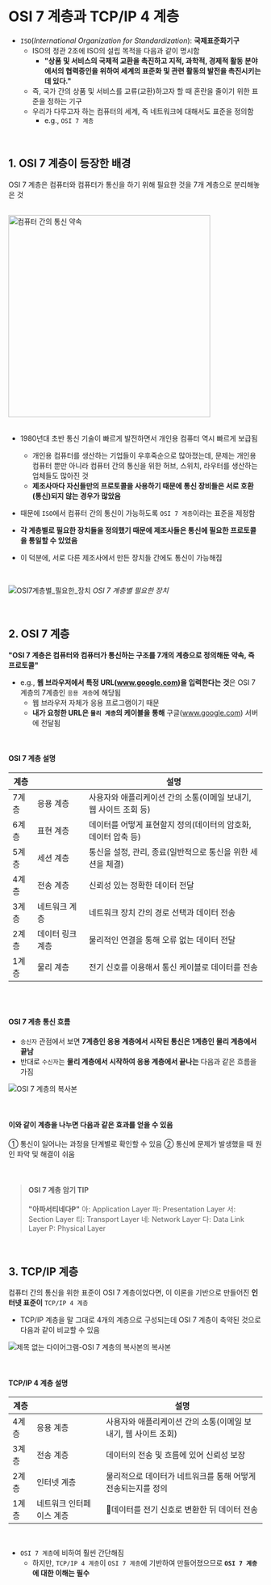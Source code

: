 # OSI 7 계층과 TCP/IP 4 계층

- `ISO`(_International Organization for Standardization_): **국제표준화기구**
  - ISO의 정관 2조에 ISO의 설립 목적을 다음과 같이 명시함
    - **"상품 및 서비스의 국제적 교환을 촉진하고 지적, 과학적, 경제적 활동 분야에서의 협력증인을 위하여 세계의 표준화 및 관련 활동의 발전을 촉진시키는 데 있다."**
  - 즉, 국가 간의 상품 및 서비스를 교류(교환)하고자 할 때 혼란을 줄이기 위한 표준을 정하는 기구
  - 우리가 다루고자 하는 컴퓨터의 세계, 즉 네트워크에 대해서도 표준을 정의함
    - e.g., `OSI 7 계층`

<br>

## 1. OSI 7 계층이 등장한 배경

OSI 7 계층은 컴퓨터와 컴퓨터가 통신을 하기 위해 필요한 것을 7개 계층으로 분리해놓은 것

<br>

 <img width="400" alt="컴퓨터 간의 통신 약속" src="https://github.com/lbo728/ByungStudy/assets/72309817/db129756-852f-4514-8317-0282b19869f7">

 <br>
 <br>

- 1980년대 초반 통신 기술이 빠르게 발전하면서 개인용 컴퓨터 역시 빠르게 보급됨
  - 개인용 컴퓨터를 생산하는 기업들이 우후죽순으로 많아졌는데, 문제는 개인용 컴퓨터 뿐만 아니라 컴퓨터 간의 통신을 위한 허브, 스위치, 라우터를 생산하는 업체들도 많아진 것
  - **제조사마다 자신들만의 프로토콜을 사용하기 때문에 통신 장비들은 서로 호환(통신)되지 않는 경우가 많았음**
- 때문에 `ISO`에서 컴퓨터 간의 통신이 가능하도록 `OSI 7 계층`이라는 표준을 제정함
- **각 계층별로 필요한 장치들을 정의했기 때문에 제조사들은 통신에 필요한 프로토콜을 통일할 수 있었음**

- 이 덕분에, 서로 다른 제조사에서 만든 장치들 간에도 통신이 가능해짐

<br>

![OSI7계층별_필요한_장치](https://github.com/lbo728/ByungStudy/assets/72309817/b2046324-77fc-442a-bf47-547d970feceb)
_OSI 7 계층별 필요한 장치_

<br>

## 2. OSI 7 계층

**"OSI 7 계층은 컴퓨터와 컴퓨터가 통신하는 구조를 7개의 계층으로 정의해둔 약속, 즉 프로토콜"**

- e.g., **웹 브라우저에서 특정 URL(www.google.com)을 입력한다는 것**은 OSI 7 계층의 7계층인 `응용 계층`에 해당됨
  - 웹 브라우저 자체가 응용 프로그램이기 때문
  - **내가 요청한 URL은 `물리 계층`의 케이블을 통해** 구글(www.google.com) 서버에 전달됨

<br>

#### OSI 7 계층 설명

| 계층  |                  | 설명                                                              |
| ----- | ---------------- | ----------------------------------------------------------------- |
| 7계층 | 응용 계층        | 사용자와 애플리케이션 간의 소통(이메일 보내기, 웹 사이트 조회 등) |
| 6계층 | 표현 계층        | 데이터를 어떻게 표현할지 정의(데이터의 암호화, 데이터 압축 등)    |
| 5계층 | 세션 계층        | 통신을 설정, 관리, 종료(일반적으로 통신을 위한 세션을 체결)       |
| 4계층 | 전송 계층        | 신뢰성 있는 정확한 데이터 전달                                    |
| 3계층 | 네트워크 계층    | 네트워크 장치 간의 경로 선택과 데이터 전송                        |
| 2계층 | 데이터 링크 계층 | 물리적인 연결을 통해 오류 없는 데이터 전달                        |
| 1계층 | 물리 계층        | 전기 신호를 이용해서 통신 케이블로 데이터를 전송                  |

<br>

<br>

#### OSI 7 계층 통신 흐름

- `송신자` 관점에서 보면 **7계층인 응용 계층에서 시작된 통신은 1계층인 물리 계층에서 끝남**
- 반대로 `수신자`는 **물리 계층에서 시작하여 응용 계층에서 끝나는** 다음과 같은 흐름을 가짐

![OSI 7 계층의 복사본](https://github.com/lbo728/ByungStudy/assets/72309817/c450a7b2-7083-47ab-a230-178984a6593d)

<br>

#### 이와 같이 계층을 나누면 다음과 같은 효과를 얻을 수 있음

① 통신이 일어나는 과정을 단계별로 확인할 수 있음
② 통신에 문제가 발생했을 때 원인 파악 및 해결이 쉬움

<br>

> #### OSI 7 계층 암기 TIP
>
> **"아파서티네다P"**
> 아: Application Layer
> 파: Presentation Layer
> 서: Section Layer
> 티: Transport Layer
> 네: Network Layer
> 다: Data Link Layer
> P: Physical Layer

<br>

## 3. TCP/IP 계층

컴퓨터 간의 통신을 위한 표준이 OSI 7 계층이었다면, 이 이론을 기반으로 만들어진 **인터넷 표준이** `TCP/IP 4 계층`

- TCP/IP 계층을 말 그대로 4개의 계층으로 구성되는데 OSI 7 계층이 축약된 것으로 다음과 같이 비교할 수 있음

![제목 없는 다이어그램-OSI 7 계층의 복사본의 복사본](https://github.com/lbo728/ByungStudy/assets/72309817/7c86acb0-5fb7-48f8-83e9-2a27bebf6b94)

<br>

#### TCP/IP 4 계층 설명

| 계층  |                          | 설명                                                           |
| ----- | ------------------------ | -------------------------------------------------------------- |
| 4계층 | 응용 계층                | 사용자와 애플리케이션 간의 소통(이메일 보내기, 웹 사이트 조회) |
| 3계층 | 전송 계층                | 데이터의 전송 및 흐름에 있어 신뢰성 보장                       |
| 2계층 | 인터넷 계층              | 물리적으로 데이터가 네트워크를 통해 어떻게 전송되는지를 정의   |
| 1계층 | 네트워크 인터페이스 계층 | 데이터를 전기 신호로 변환한 뒤 데이터 전송                     |

<br>

- `OSI 7 계층`에 비하여 훨씬 간단해짐
  - 하지만, `TCP/IP 4 계층`이 `OSI 7 계층`에 기반하여 만들어졌으므로 **`OSI 7 계층`에 대한 이해는 필수**
